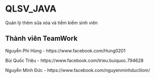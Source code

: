 # QLSV_JAVA
Quản lý thêm sửa xóa và tiềm kiếm sinh viên
<h2>Thành viên TeamWork </h2>
<p>Nguyễn Phi Hùng - https://www.facebook.com/Hung0201<p>
<p>Bùi Quốc Triệu - https://www.facebook.com/trieu.buiquoc.794628<p>
<p>Nguyễn Minh Đức - https://www.facebook.com/nguyenminhduclilom/</p>
